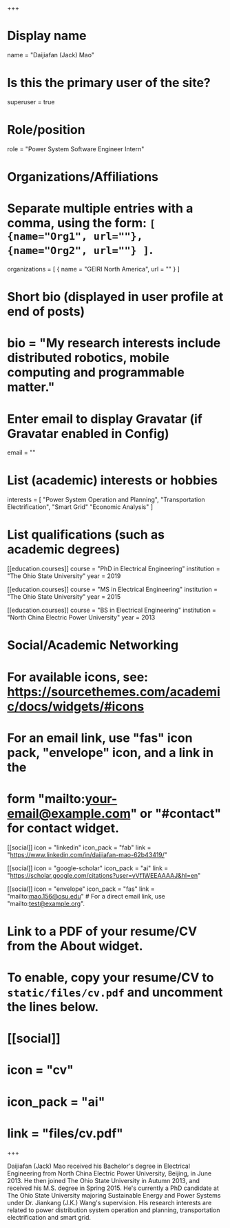 +++
# Display name
name = "Daijiafan (Jack) Mao"

# Is this the primary user of the site?
superuser = true

# Role/position
role = "Power System Software Engineer Intern"

# Organizations/Affiliations
#   Separate multiple entries with a comma, using the form: `[ {name="Org1", url=""}, {name="Org2", url=""} ]`.
organizations = [ { name = "GEIRI North America", url = "" } ]

# Short bio (displayed in user profile at end of posts)
# bio = "My research interests include distributed robotics, mobile computing and programmable matter."

# Enter email to display Gravatar (if Gravatar enabled in Config)
email = ""

# List (academic) interests or hobbies
interests = [
  "Power System Operation and Planning",
  "Transportation Electrification",
  "Smart Grid"
  "Economic Analysis"
]

# List qualifications (such as academic degrees)
[[education.courses]]
  course = "PhD in Electrical Engineering"
  institution = "The Ohio State University"
  year = 2019

[[education.courses]]
  course = "MS in Electrical Engineering"
  institution = "The Ohio State University"
  year = 2015

[[education.courses]]
  course = "BS in Electrical Engineering"
  institution = "North China Electric Power University"
  year = 2013

# Social/Academic Networking
# For available icons, see: https://sourcethemes.com/academic/docs/widgets/#icons
#   For an email link, use "fas" icon pack, "envelope" icon, and a link in the
#   form "mailto:your-email@example.com" or "#contact" for contact widget.


[[social]]
  icon = "linkedin"
  icon_pack = "fab"
  link = "https://www.linkedin.com/in/daijiafan-mao-62b43419/"

[[social]]
  icon = "google-scholar"
  icon_pack = "ai"
  link = "https://scholar.google.com/citations?user=yVf1WEEAAAAJ&hl=en"


[[social]]
  icon = "envelope"
  icon_pack = "fas"
  link = "mailto:mao.156@osu.edu"  # For a direct email link, use "mailto:test@example.org".


# Link to a PDF of your resume/CV from the About widget.
# To enable, copy your resume/CV to `static/files/cv.pdf` and uncomment the lines below.
# [[social]]
#   icon = "cv"
#   icon_pack = "ai"
#   link = "files/cv.pdf"

+++

Daijiafan (Jack) Mao received his Bachelor's degree in Electrical Engineering from North China Electric Power University, Beijing, in June 2013. He then joined The Ohio State University in Autumn 2013, and received his M.S. degree in Spring 2015. He's currently a PhD candidate at The Ohio State University majoring Sustainable Energy and Power Systems under Dr. Jiankang (J.K.) Wang's supervision. His research interests are related to power distribution system operation and planning, transportation electrification and smart grid.

